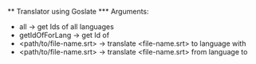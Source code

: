 ** Translator using Goslate
*** Arguments:
- all -> get Ids of all languages
- getIdOfForLang <language> -> get Id of <language>
- <path/to/file-name.srt> <langid> -> translate <file-name.srt> to language with <langid>
- <path/to/file-name.srt> <sourcelangid> <langid> -> translate <file-name.srt> from language <sourcelangid> to <langid>


